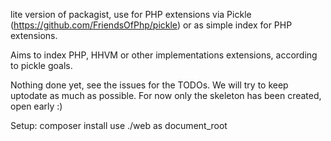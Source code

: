 lite version of packagist, use for PHP extensions via Pickle (https://github.com/FriendsOfPhp/pickle) or as simple
index for PHP extensions.

Aims to index PHP, HHVM or other implementations extensions, according 
to pickle goals.

Nothing done yet, see the issues for the TODOs. We will try to keep uptodate as much as possible. For now only the skeleton has been created, open early :)

Setup:
composer install
use ./web as document_root

